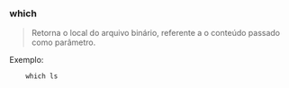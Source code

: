 ### which

> Retorna o local do arquivo binário, referente a o conteúdo passado como parâmetro.

Exemplo:

		which ls